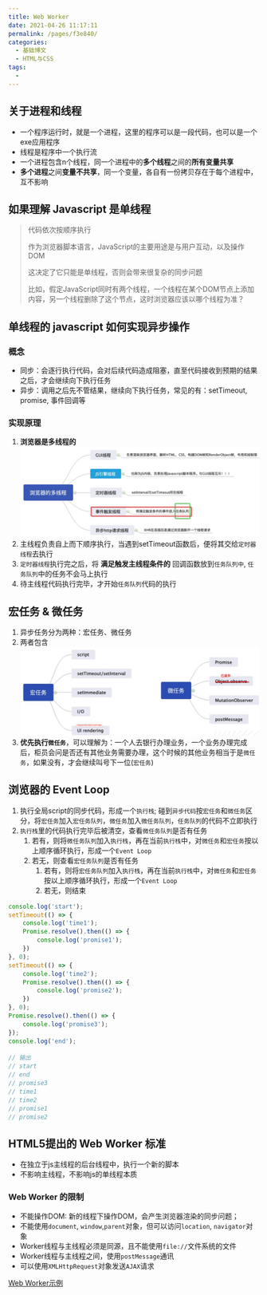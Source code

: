 ```yaml
---
title: Web Worker
date: 2021-04-26 11:17:11
permalink: /pages/f3e840/
categories:
  - 基础博文
  - HTML与CSS
tags:
  -
---
```


## 关于进程和线程

+ 一个程序运行时，就是一个进程，这里的程序可以是一段代码，也可以是一个exe应用程序
+ 线程是程序中一个执行流
+ 一个进程包含n个线程，同一个进程中的**多个线程**之间的**所有变量共享**
+ **多个进程**之间**变量不共享**，同一个变量，各自有一份拷贝存在于每个进程中，互不影响


## 如果理解 Javascript 是单线程
> 代码依次按顺序执行
>
> 作为浏览器脚本语言，JavaScript的主要用途是与用户互动，以及操作DOM
>
> 这决定了它只能是单线程，否则会带来很复杂的同步问题
>
> 比如，假定JavaScript同时有两个线程，一个线程在某个DOM节点上添加内容，另一个线程删除了这个节点，这时浏览器应该以哪个线程为准？


## 单线程的 javascript 如何实现异步操作

### 概念
+ 同步：会逐行执行代码，会对后续代码造成阻塞，直至代码接收到预期的结果之后，才会继续向下执行任务
+ 异步：调用之后先不管结果，继续向下执行任务，常见的有：setTimeout, promise, 事件回调等

### 实现原理
1. **浏览器是多线程的**
   ![](../../.vuepress/public/assets/web/20210426154854.jpg)
2. 主线程负责自上而下顺序执行，当遇到setTimeout函数后，便将其交给`定时器线程`去执行
3. `定时器线程`执行完之后，将 **满足触发主线程条件的** 回调函数放到`任务队列中`, `任务队列`中的任务不会马上执行
4. 待主线程代码执行完毕，才开始`任务队列`代码的执行


## 宏任务 & 微任务
1. 异步任务分为两种：宏任务、微任务
2. 两者包含
![](../../.vuepress/public/assets/web/955BF580-9082-4C29-BED6-AF36682D5DAD.png)
3. **优先执行`微任务`**，可以理解为：一个人去银行办理业务，一个业务办理完成后，柜员会问是否还有其他业务需要办理，这个时候的其他业务相当于是`微任务`，如果没有，才会继续叫号下一位(`宏任务`)


## 浏览器的 Event Loop
1. 执行全局script的同步代码，形成一个`执行栈`; 碰到`异步代码`按`宏任务`和`微任务`区分，将`宏任务`加入`宏任务队列`，`微任务`加入`微任务队列`，`任务队列`的代码不立即执行
2. `执行栈`里的代码执行完毕后被清空，查看`微任务队列`是否有任务
   1. 若有，则将`微任务队列`加入`执行栈`，再在当前`执行栈`中，对`微任务`和`宏任务`按以上顺序循环执行，形成一个`Event Loop`
   2. 若无，则查看`宏任务队列`是否有任务
      1. 若有，则将`宏任务队列`加入`执行栈`，再在当前`执行栈`中，对`微任务`和`宏任务`按以上顺序循环执行，形成一个`Event Loop`
      2. 若无，则结束

```js
console.log('start');
setTimeout(() => {
    console.log('time1');
    Promise.resolve().then(() => {
        console.log('promise1');
    })
}, 0);
setTimeout(() => {
    console.log('time2');
    Promise.resolve().then(() => {
        console.log('promise2');
    })
}, 0);
Promise.resolve().then(() => {
    console.log('promise3');
});
console.log('end');

// 输出
// start
// end
// promise3
// time1
// time2
// promise1
// promise2
```


## HTML5提出的 Web Worker 标准
+ 在独立于js主线程的后台线程中，执行一个新的脚本
+ 不影响主线程，不影响js的单线程本质

### Web Worker 的限制
+ 不能操作DOM: 新的线程下操作DOM，会产生浏览器渲染的同步问题；
+ 不能使用`document`, `window`,`parent`对象，但可以访问`location`, `navigator`对象
+ Worker线程与主线程必须是同源，且不能使用`file://`文件系统的文件
+ Worker线程与主线程之间，使用`postMessage`通讯
+ 可以使用`XMLHttpRequest`对象发送`AJAX`请求

[Web Worker示例](https://lacorda.github.io/demo.html#/index/web-worker)